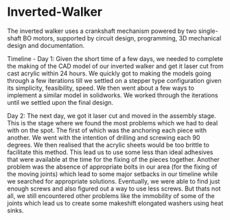 # Inverted-Walker
The inverted walker uses a crankshaft mechanism powered by two single-shaft BO motors, supported by circuit design, programming, 3D mechanical design and documentation.

Timeline - 
Day 1:
Given the short time of a few days, we needed to complete the making of the CAD model of our inverted walker and get it laser cut from cast acrylic within 24 hours. We quickly got to making the models going through a few iterations till we settled on a stepper type configuration given its simplicity, feasibility, speed. We then went about a few ways to implement a similar model in solidworks. We worked through the iterations until we settled upon the final design.




Day 2:
The next day, we got it laser cut and moved in the assembly stage. This is the stage where we found the most problems which we had to deal with on the spot. The first of which was the anchoring each piece with another. We went with the intention of drilling and screwing each 90 degrees. We then realised that the acrylic sheets would be too brittle to facilitate this method. This lead us to use some less than ideal adhesives that were available at the time for the fixing of the pieces together. Another problem was the absence of appropriate bolts in our area (for the fixing of the moving joints) which lead to some major setbacks in our timeline while we searched for appropriate solutions. Eventually, we were able to find just enough screws and also figured out a way to use less screws. But thats not all, we still encountered other problems like the immobility of some of the joints which lead us to create some makeshift elongated washers using heat sinks.
